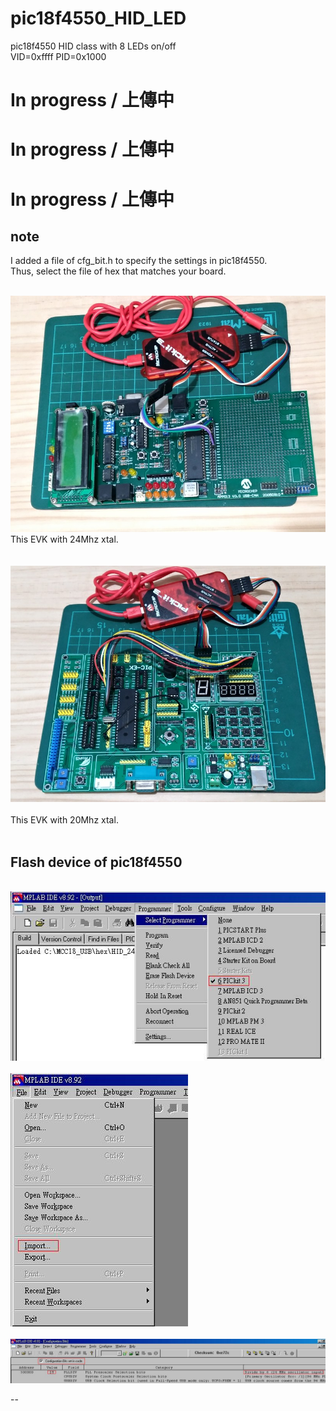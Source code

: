 # pic18f4550_HID_LED
pic18f4550 HID class with 8 LEDs on/off  
VID=0xffff
PID=0x1000

# In progress / 上傳中
# In progress / 上傳中
# In progress / 上傳中
## note
I added a file of cfg_bit.h to specify the settings in pic18f4550.  
Thus, select the file of hex that matches your board.  

<br>![pic](pic/a.jpg)
<br>
This EVK with 24Mhz xtal.  
<br>
<br>![pic](pic/b.jpg)<br>
<br>
This EVK with 20Mhz xtal.  
<br>

## Flash device of pic18f4550
<br>![pic](pic/pg24a.JPG)<br>
<br>![pic](pic/pg24b.JPG)<br>
<br>![pic](pic/pg24c.JPG)<br>



--
